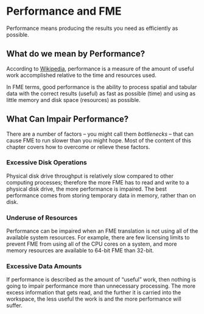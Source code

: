 # Performance and FME

Performance means producing the results you need as efficiently as possible.

## What do we mean by Performance? ##

According to [Wikipedia](https://en.wikipedia.org/wiki/Computer_performance), performance is a measure of the amount of useful work accomplished relative to the time and resources used.

In FME terms, good performance is the ability to process spatial and tabular data with the correct results (useful) as fast as possible (time) and using as little memory and disk space (resources) as possible.


## What Can Impair Performance? ##

There are a number of factors – you might call them *bottlenecks* – that can cause FME to run slower than you might hope. Most of the content of this chapter covers how to overcome or relieve these factors.


### Excessive Disk Operations ###

Physical disk drive throughput is relatively slow compared to other computing processes; therefore the more FME has to read and write to a physical disk drive, the more performance is impaired. The best performance comes from storing temporary data in memory, rather than on disk.

### Underuse of Resources ###

Performance can be impaired when an FME translation is not using all of the available system resources. For example, there are few licensing limits to prevent FME from using all of the CPU cores on a system, and more memory resources are available to 64-bit FME than 32-bit.

### Excessive Data Amounts ###

If performance is described as the amount of “useful” work, then nothing is going to impair performance more than unnecessary processing. The more excess information that gets read, and the further it is carried into the workspace, the less useful the work is and the more performance will suffer.

